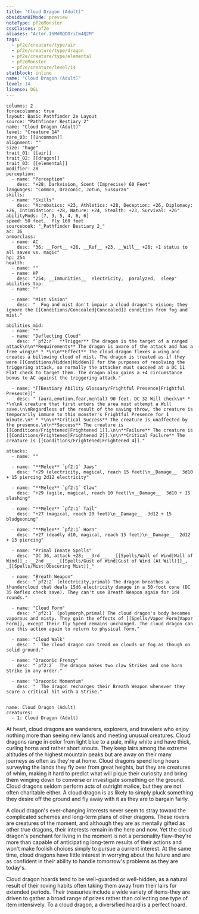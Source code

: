 ```yaml
---
title: "Cloud Dragon (Adult)"
obsidianUIMode: preview
noteType: pf2eMonster
cssClasses: pf2e
aliases: "Actor.16MdRQDDriCm4Q2M" 
tags:
  - pf2e/creature/type/air
  - pf2e/creature/type/dragon
  - pf2e/creature/type/elemental
  - pf2eMonster
  - pf2e/creature/level/14
statblock: inline
name: "Cloud Dragon (Adult)"
level: 14
license: OGL
---
```


```statblock
columns: 2
forcecolumns: true
layout: Basic Pathfinder 2e Layout
source: "Pathfinder Bestiary 2"
name: "Cloud Dragon (Adult)"
level: "Creature 14"
rare_03: [[Uncommon]]
alignment: ""
size: "huge"
trait_01: [[air]]
trait_02: [[dragon]]
trait_03: [[elemental]]
modifier: 28
perception:
  - name: "Perception"
    desc: "+28; Darkvision, Scent (Imprecise) 60 Feet"
languages: "Common, Draconic, Jotun, Sussuran"
skills:
  - name: "Skills"
    desc: "Acrobatics: +23, Athletics: +28, Deception: +26, Diplomacy: +26, Intimidation: +28, Nature: +24, Stealth: +23, Survival: +26"
abilityMods: [7, 3, 5, 4, 6, 6]
speed: 50 feet,  fly 160 feet
sourcebook: "_Pathfinder Bestiary 2_"
ac: 36
armorclass:
  - name: AC
    desc: "36; __Fort__ +26, __Ref__ +23, __Will__ +26; +1 status to all saves vs. magic"
hp: 254
health:
  - name: ""
  - name: HP
    desc: "254; __Immunities__  electricity,  paralyzed,  sleep"
abilities_top:
  - name: ""

  - name: "Mist Vision"
    desc: "  Fog and mist don't impair a cloud dragon's vision; they ignore the [[Conditions/Concealed|Concealed]] condition from fog and mist."

abilities_mid:
  - name: ""
  - name: "Deflecting Cloud"
    desc: "`pf2:r`  **Trigger** The dragon is the target of a ranged attack\n\n**Requirements** The dragon is aware of the attack and has a free wing\n* * *\n\n**Effect** The cloud dragon flexes a wing and creates a billowing cloud of mist. The dragon is treated as if they were [[Conditions/Hidden|Hidden]] for the purposes of resolving the triggering attack, so normally the attacker must succeed at a DC 11 Flat check to target them. The dragon also gains a +4 circumstance bonus to AC against the triggering attack."

  - name: "[[Bestiary Ability Glossary/Frightful Presence|Frightful Presence]]"
    desc: " (aura,emotion,fear,mental) 90 feet. DC 32 Will check\n* * *\n\nA creature that first enters the area must attempt a Will save.\n\nRegardless of the result of the saving throw, the creature is temporarily immune to this monster's Frightful Presence for 1 minute.\n* * *\n\n**Critical Success** The creature is unaffected by the presence.\n\n**Success** The creature is [[Conditions/Frightened|Frightened 1]].\n\n**Failure** The creature is [[Conditions/Frightened|Frightened 2]].\n\n**Critical Failure** The creature is [[Conditions/Frightened|Frightened 4]]."

attacks:
  - name: ""

  - name: "**Melee** `pf2:1` Jaws"
    desc: "+29 (electricity, magical, reach 15 feet)\n__Damage__  3d10 + 15 piercing 2d12 electricity"

  - name: "**Melee** `pf2:1` Claw"
    desc: "+29 (agile, magical, reach 10 feet)\n__Damage__  3d10 + 15 slashing"

  - name: "**Melee** `pf2:1` Tail"
    desc: "+27 (magical, reach 20 feet)\n__Damage__  3d12 + 15 bludgeoning"

  - name: "**Melee** `pf2:1` Horn"
    desc: "+27 (deadly d10, magical, reach 15 feet)\n__Damage__  2d12 + 13 piercing"

  - name: "Primal Innate Spells"
    desc: "DC 36, attack +28; __3rd __  _[[Spells/Wall of Wind|Wall of Wind]]_; __2nd __  _[[Spells/Gust of Wind|Gust of Wind (At Will)]]_, _[[Spells/Mist|Obscuring Mist]]_"

  - name: "Breath Weapon"
    desc: "`pf2:2` (electricity,primal) The dragon breathes a thundercloud that deals 15d6 electricity damage in a 50-foot cone (DC 35 Reflex check save). They can't use Breath Weapon again for 1d4 rounds."

  - name: "Cloud Form"
    desc: "`pf2:1` (polymorph,primal) The cloud dragon's body becomes vaporous and misty. They gain the effects of [[Spells/Vapor Form|Vapor Form]], except their fly Speed remains unchanged. The cloud dragon can use this action again to return to physical form."

  - name: "Cloud Walk"
    desc: "  The cloud dragon can tread on clouds or fog as though on solid ground."

  - name: "Draconic Frenzy"
    desc: "`pf2:2`  The dragon makes two claw Strikes and one horn Strike in any order."

  - name: "Draconic Momentum"
    desc: "  The dragon recharges their Breath Weapon whenever they score a critical hit with a Strike."
 
```

```encounter-table
name: Cloud Dragon (Adult)
creatures:
  - 1: Cloud Dragon (Adult)
```



At heart, cloud dragons are wanderers, explorers, and travelers who enjoy nothing more than seeing new lands and meeting unusual creatures. Cloud dragons range in color from light blue to a pale, milky white and have thick, curling horns and rather short snouts. They keep lairs among the extreme altitudes of the highest mountain peaks but are away on their many journeys as often as they're at home. Cloud dragons spend long hours surveying the lands they fly over from great heights, but they are creatures of whim, making it hard to predict what will pique their curiosity and bring them winging down to converse or investigate something on the ground. Cloud dragons seldom perform acts of outright malice, but they are not often charitable either. A cloud dragon is as likely to simply pluck something they desire off the ground and fly away with it as they are to bargain fairly.

A cloud dragon's ever-changing interests never seem to stray toward the complicated schemes and long-term plans of other dragons. These rovers are creatures of the moment, and although they are as mentally gifted as other true dragons, their interests remain in the here and now. Yet the cloud dragon's penchant for living in the moment is not a personality flaw-they're more than capable of anticipating long-term results of their actions and won't make foolish choices simply to pursue a current interest. At the same time, cloud dragons have little interest in worrying about the future and are as confident in their ability to handle tomorrow's problems as they are today's.

Cloud dragon hoards tend to be well-guarded or well-hidden, as a natural result of their roving habits often taking them away from their lairs for extended periods. Their treasuries include a wide variety of items-they are driven to gather a broad range of prizes rather than collecting one type of item intensively. To a cloud dragon, a diversified hoard is a perfect hoard.
